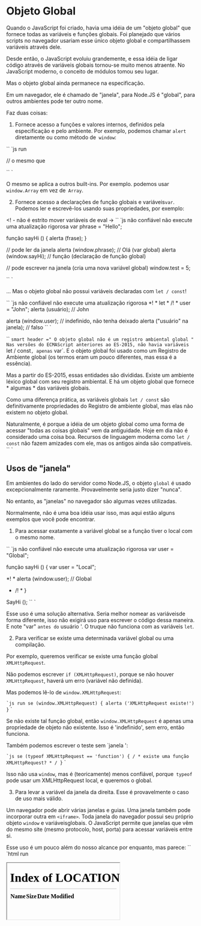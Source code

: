 

# Objeto Global

Quando o JavaScript foi criado, havia uma idéia de um "objeto global" que fornece todas as variáveis ​​e funções globais. Foi planejado que vários scripts no navegador usariam esse único objeto global e compartilhassem variáveis ​​através dele.

Desde então, o JavaScript evoluiu grandemente, e essa idéia de ligar código através de variáveis ​​globais tornou-se muito menos atraente. No JavaScript moderno, o conceito de módulos tomou seu lugar.

Mas o objeto global ainda permanece na especificação.

Em um navegador, ele é chamado de "janela", para Node.JS é "global", para outros ambientes pode ter outro nome.

Faz duas coisas:

1. Fornece acesso a funções e valores internos, definidos pela especificação e pelo ambiente.
Por exemplo, podemos chamar `alert` diretamente ou como método de` window`:

`` `js run


// o mesmo que

`` `

O mesmo se aplica a outros built-ins. Por exemplo. podemos usar `window.Array` em vez de` Array`.

2. Fornece acesso a declarações de função globais e variáveis ​​`var`. Podemos ler e escrevê-los usando suas propriedades, por exemplo:

<! - não é estrito mover variáveis ​​de eval ->
`` `js não confiável não execute uma atualização rigorosa
var phrase = "Hello";

função sayHi () {
alerta (frase);
}

// pode ler da janela
alerta (window.phrase); // Olá (var global)
alerta (window.sayHi); // função (declaração de função global)

// pode escrever na janela (cria uma nova variável global)
window.test = 5;


`` `

... Mas o objeto global não possui variáveis ​​declaradas com `let / const`!

`` `js não confiável não execute uma atualização rigorosa
*! * let * /! * user = "John";
alerta (usuário); // John

alerta (window.user); // indefinido, não tenha deixado
alerta ("usuário" na janela); // falso
`` `

`` `smart header =" O objeto global não é um registro ambiental global "
Nas versões do ECMAScript anteriores ao ES-2015, não havia variáveis ​​`let / const`, apenas` var`. E o objeto global foi usado como um Registro de Ambiente global (os termos eram um pouco diferentes, mas essa é a essência).

Mas a partir do ES-2015, essas entidades são divididas. Existe um ambiente léxico global com seu registro ambiental. E há um objeto global que fornece * algumas * das variáveis ​​globais.

Como uma diferença prática, as variáveis ​​globais `let / const` são definitivamente propriedades do Registro de ambiente global, mas elas não existem no objeto global.

Naturalmente, é porque a idéia de um objeto global como uma forma de acessar "todas as coisas globais" vem da antiguidade. Hoje em dia não é considerado uma coisa boa. Recursos de linguagem moderna como `let / const` não fazem amizades com ele, mas os antigos ainda são compatíveis.
`` `

## Usos de "janela"

Em ambientes do lado do servidor como Node.JS, o objeto `global` é usado excepcionalmente raramente. Provavelmente seria justo dizer "nunca".

No entanto, as "janelas" no navegador são algumas vezes utilizadas.

Normalmente, não é uma boa idéia usar isso, mas aqui estão alguns exemplos que você pode encontrar.

1. Para acessar exatamente a variável global se a função tiver o local com o mesmo nome.

`` `js não confiável não execute uma atualização rigorosa
var user = "Global";

função sayHi () {
var user = "Local";

*! *
alerta (window.user); // Global
* /! *
}

SayHi ();
`` `

Esse uso é uma solução alternativa. Seria melhor nomear as variáveis ​​de forma diferente, isso não exigirá uso para escrever o código dessa maneira. E note "var" `antes do` usuário '. O truque não funciona com as variáveis ​​`let`.

2. Para verificar se existe uma determinada variável global ou uma compilação.

Por exemplo, queremos verificar se existe uma função global `XMLHttpRequest`.

Não podemos escrever `if (XMLHttpRequest)`, porque se não houver `XMLHttpRequest`, haverá um erro (variável não definida).

Mas podemos lê-lo de `window.XMLHttpRequest`:

`` `js run
se (window.XMLHttpRequest) {
alerta ('XMLHttpRequest existe!')
}
`` `

Se não existe tal função global, então `window.XMLHttpRequest` é apenas uma propriedade de objeto não existente. Isso é 'indefinido', sem erro, então funciona.

Também podemos escrever o teste sem `janela ':

`` `js
se (typeof XMLHttpRequest == 'function') {
/ * existe uma função XMLHttpRequest? * /
}
`` `

Isso não usa `window`, mas é (teoricamente) menos confiável, porque` typeof` pode usar um XMLHttpRequest local, e queremos o global.


3. Para levar a variável da janela da direita. Esse é provavelmente o caso de uso mais válido.

Um navegador pode abrir várias janelas e guias. Uma janela também pode incorporar outra em `<iframe>`. Toda janela do navegador possui seu próprio objeto `window` e variáveis ​​globais. O JavaScript permite que janelas que vêm do mesmo site (mesmo protocolo, host, porta) para acessar variáveis ​​entre si.

Esse uso é um pouco além do nosso alcance por enquanto, mas parece:
`` `html run
<iframe src = "/" id = "iframe"> </ iframe>

<script>
alerta (innerWidth); // obter innerWidth propriedade da janela atual (apenas navegador)
alerta (Array); // Obter Array da janela atual (javascript core builtin)

// quando o iframe carrega ...
iframe.onload = function () {
// obtém a largura da janela do iframe
*! *
alerta (iframe.contentWindow.innerWidth);
* /! *
// obtenha o Array incorporado da janela do iframe
*! *
alerta (iframe.contentWindow.Array);
* /! *
};
</ script>
`` `

Aqui, os dois primeiros alertas usam a janela atual e as duas últimas levam variáveis ​​da janela `iframe`. Pode ser qualquer variável se `iframe` for originário do mesmo protocolo / host / porta.

## "this" e objeto global

Às vezes, o valor de `this` é exatamente o objeto global. Isso raramente é usado, mas alguns scripts dependem disso.

1. No navegador, o valor de `this` na área global é` window`:

`` `js run
// fora das funções
alerta (esta === janela); // verdade
`` `

Outros, ambientes não-browser, podem usar outro valor para `this` em tais casos.

2. Quando uma função com `this` é chamada no modo não-estrito, ele obtém o objeto global como` this`:
`` `js run no-strict
// não em modo estrito (!)
função f () {
alerta (isto); // [janela do objeto]
}

f (); // chamado sem um objeto
`` `

Por especificação, `this` neste caso deve ser o objeto global, mesmo em ambientes não-browser como Node.JS. Isso é para compatibilidade com scripts antigos, no modo estrito, "este" seria "indefinido".
